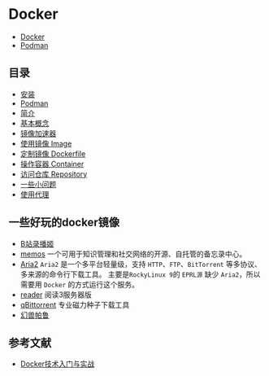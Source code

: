 # Docker

- [Docker](https://www.docker.com/)
- [Podman](https://podman.io/)

## 目录

- [安装](01_Install.md)
- [Podman](02_Podman.md)
- [简介](03_Introduction.md)
- [基本概念](04_Basic_concept.md)
- [镜像加速器](05_Mirror.md)
- [使用镜像 Image](06_Image.md)
- [定制镜像 Dockerfile](07_Dockerfile.md)
- [操作容器 Container](08_Container.md)
- [访问仓库 Repository](09_Repository.md)
- [一些小问题](10_question.md)
- [使用代理](11_Proxy.md)

## 一些好玩的docker镜像

- [B站录播姬](rec.danmuji.org.md)
- [memos](memos.md)
一个可用于知识管理和社交网络的开源、自托管的备忘录中心。
- [Aria2](aria2-pro.md)
`Aria2` 是一个多平台轻量级，支持 `HTTP`、`FTP`、`BitTorrent` 等多协议、多来源的命令行下载工具。
主要是`RockyLinux 9`的 `EPRL源` 缺少 `Aria2`，所以需要用 `Docker` 的方式运行这个服务。
- [reader](reader.md)
阅读3服务器版
- [qBittorrent](qbittorrent.md)
专业磁力种子下载工具
- [幻兽帕鲁](Palworld.md)

## 参考文献

- [Docker技术入门与实战](https://yeasy.gitbook.io/docker_practice/)
